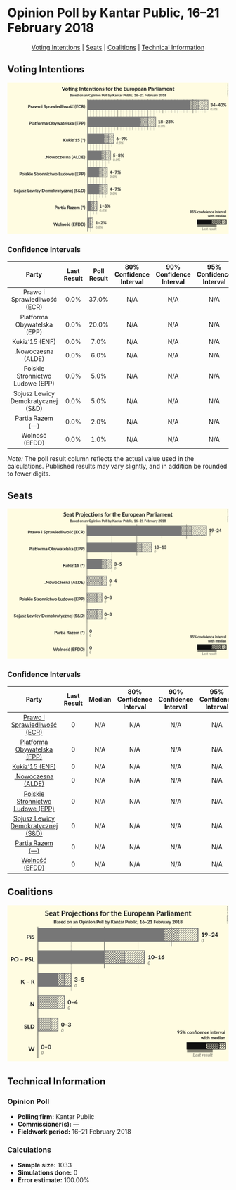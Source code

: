 # Opinion Poll by Kantar Public, 16–21 February 2018

<p align="center"><a href="#voting-intentions">Voting Intentions</a> | <a href="#seats">Seats</a> | <a href="#coalitions">Coalitions</a> | <a href="#technical-information">Technical Information</a></p>

## Voting Intentions

![Graph with voting intentions not yet produced](2018-02-21-KantarPublic.png "Voting Intentions")

### Confidence Intervals

| Party | Last Result | Poll Result | 80% Confidence Interval | 90% Confidence Interval | 95% Confidence Interval | 99% Confidence Interval |
|:-----:|:-----------:|:-----------:|:-----------------------:|:-----------------------:|:-----------------------:|:-----------------------:|
| Prawo i Sprawiedliwość (ECR) | 0.0% | 37.0% | N/A |N/A |N/A |N/A |
| Platforma Obywatelska (EPP) | 0.0% | 20.0% | N/A |N/A |N/A |N/A |
| Kukiz’15 (ENF) | 0.0% | 7.0% | N/A |N/A |N/A |N/A |
| .Nowoczesna (ALDE) | 0.0% | 6.0% | N/A |N/A |N/A |N/A |
| Polskie Stronnictwo Ludowe (EPP) | 0.0% | 5.0% | N/A |N/A |N/A |N/A |
| Sojusz Lewicy Demokratycznej (S&D) | 0.0% | 5.0% | N/A |N/A |N/A |N/A |
| Partia Razem (—) | 0.0% | 2.0% | N/A |N/A |N/A |N/A |
| Wolność (EFDD) | 0.0% | 1.0% | N/A |N/A |N/A |N/A |

*Note:* The poll result column reflects the actual value used in the calculations. Published results may vary slightly, and in addition be rounded to fewer digits.

## Seats

![Graph with seats not yet produced](2018-02-21-KantarPublic-seats.png "Seats")

### Confidence Intervals

| Party | Last Result | Median | 80% Confidence Interval | 90% Confidence Interval | 95% Confidence Interval | 99% Confidence Interval |
|:-----:|:-----------:|:------:|:-----------------------:|:-----------------------:|:-----------------------:|:-----------------------:|
| <a href="#prawo-i-sprawiedliwość-(ecr)">Prawo i Sprawiedliwość (ECR)</a> | 0 | N/A | N/A |N/A |N/A |N/A |
| <a href="#platforma-obywatelska-(epp)">Platforma Obywatelska (EPP)</a> | 0 | N/A | N/A |N/A |N/A |N/A |
| <a href="#kukiz’15-(enf)">Kukiz’15 (ENF)</a> | 0 | N/A | N/A |N/A |N/A |N/A |
| <a href="#.nowoczesna-(alde)">.Nowoczesna (ALDE)</a> | 0 | N/A | N/A |N/A |N/A |N/A |
| <a href="#polskie-stronnictwo-ludowe-(epp)">Polskie Stronnictwo Ludowe (EPP)</a> | 0 | N/A | N/A |N/A |N/A |N/A |
| <a href="#sojusz-lewicy-demokratycznej-(s&d)">Sojusz Lewicy Demokratycznej (S&D)</a> | 0 | N/A | N/A |N/A |N/A |N/A |
| <a href="#partia-razem-(—)">Partia Razem (—)</a> | 0 | N/A | N/A |N/A |N/A |N/A |
| <a href="#wolność-(efdd)">Wolność (EFDD)</a> | 0 | N/A | N/A |N/A |N/A |N/A |


## Coalitions

![Graph with coalitions seats not yet produced](2018-02-21-KantarPublic-coalitions-seats.png "Coalitions Seats")


## Technical Information

### Opinion Poll

+ **Polling firm:** Kantar Public
+ **Commissioner(s):** —
+ **Fieldwork period:** 16–21 February 2018

### Calculations

+ **Sample size:** 1033
+ **Simulations done:** 0
+ **Error estimate:** 100.00%

